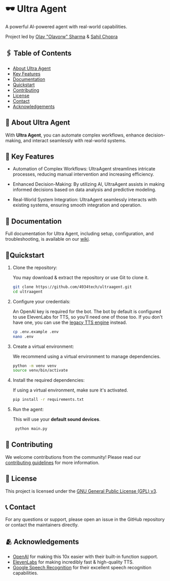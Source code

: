 # 🕶️ Ultra Agent

A powerful AI-powered agent with real-world capabilities.

Project led by [Olav "Olavorw" Sharma](https://github.com/olavorw) & [Sahil Chopra](https://github.com/aunncodes)

## 🖇️ Table of Contents

- [About Ultra Agent](#-about-ultra-agent)
- [Key Features](#-key-features)
- [Documentation](#-documentation)
- [Quickstart](#quickstart)
- [Contributing](#️-contributing)
- [License](#-license)
- [Contact](#-contact)
- [Acknowledgements](#-acknowledgements)

## 🧰 About Ultra Agent

With **Ultra Agent**, you can automate complex workflows, enhance decision-making, and interact seamlessly with real-world systems.

## 🌟 Key Features

- Automation of Complex Workflows: UltraAgent streamlines intricate processes, reducing manual intervention and increasing efficiency.

- Enhanced Decision-Making: By utilizing AI, UltraAgent assists in making informed decisions based on data analysis and predictive modeling.

- Real-World System Integration: UltraAgent seamlessly interacts with existing systems, ensuring smooth integration and operation.

## 📖  Documentation

Full documentation for Ultra Agent, including setup, configuration, and troubleshooting, is available on our [wiki](https://github.com/4934tech/UltraAgent/wiki).

## 🚀Quickstart

1. Clone the repository:

   You may download & extract the repository or use Git to clone it.
   ```bash
   git clone https://github.com/4934tech/ultraagent.git
   cd ultraagent
    ```
2. Configure your credentials:
   
   An OpenAI key is required for the bot. The bot by default is configured to use ElevenLabs for TTS, so you'll need one of those too. If you don't have one, you can use the [legacy TTS engine](./src/audio/tts.py) instead.
   ```bash
   cp .env.example .env
   nano .env
   ```

3. Create a virtual environment:

   We recommend using a virtual environment to manage dependencies.
   ```bash
   python -m venv venv
   source venv/bin/activate
   ```

4. Install the required dependencies:
    
   If using a virtual environment, make sure it's activated.
   ```bash
   pip install -r requirements.txt
   ```

5. Run the agent:

   This will use your **default sound devices**.
   ```bash
    python main.py
    ```

## 🤝 Contributing

We welcome contributions from the community! Please read our [contributing guidelines](./Contributing.md) for more information.

## 📜 License

This project is licensed under the [GNU General Public License (GPL) v3](./License.md).

## 📞 Contact

For any questions or support, please open an issue in the GitHub repository or contact the maintainers directly.

## 🫂 Acknowledgements

- [OpenAI](https://openai.com) for making this 10x easier with their built-in function support.
- [ElevenLabs](https://eleven-labs.com) for making incredibly fast & high-quality TTS.
- [Google Speech Recognition](https://cloud.google.com/speech-to-text) for their excellent speech recognition capabilities.